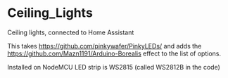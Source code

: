 # Ceiling_Lights
Ceiling lights, connected to Home Assistant

This takes https://github.com/pinkywafer/PinkyLEDs/ and adds the https://github.com/Mazn1191/Arduino-Borealis effect to the list of options.

Installed on NodeMCU
LED strip is WS2815 (called WS2812B in the code)
